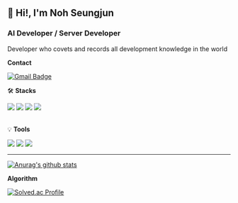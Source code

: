 ## 👋 Hi!, I'm Noh Seungjun

### AI Developer / Server Developer

Developer who covets and records all development knowledge in the world

**Contact**

[![Gmail Badge](https://img.shields.io/badge/Gmail-d14836?style=flat-square&logo=Gmail&logoColor=white&link=mailto:shtmdwns0@gmail.com)](shtmdwns0@gmail.com)
</br>

🛠 **Stacks**
<div>
  <img src="https://img.shields.io/badge/Python-3766AB?style=flat-square&logo=Python&logoColor=white"/>
  <img src="https://img.shields.io/badge/tensorflow-FF6F00?style=flat-square&logo=tensorflow&logoColor=white"/>
  <img src="https://img.shields.io/badge/fastapi-009688?style=flat-square&logo=fastapi&logoColor=white"/>
  <img src="https://img.shields.io/badge/MySQL-4479A1?style=flat-square&logo=MySQL&logoColor=white"/>
</div>
</br>

💡 **Tools**
<div>
  <img src="https://img.shields.io/badge/github-181717?style=flat-square&logo=github&logoColor=white"/>
  <img src="https://img.shields.io/badge/pycharm-009700?style=flat-square&logo=pycharm&logoColor=white"/>
  <img src="https://img.shields.io/badge/VScode-007ACC?style=flat-square&logo=visualStudioCode&logoColor=white">
</div>

---

[![Anurag's github stats](https://github-readme-stats.vercel.app/api?username=seprogramd14)](https://github.com/anuraghazra/github-readme-stats)

**Algorithm**

[![Solved.ac Profile](http://mazassumnida.wtf/api/v2/generate_badge?boj=sepro)](https://solved.ac/sepro/)

<!--
**seprogramd14/seprogramd14** is a ✨ _special_ ✨ repository because its `README.md` (this file) appears on your GitHub profile.

Here are some ideas to get you started:

- 🔭 I’m currently working on ...
- 🌱 I’m currently learning ...
- 👯 I’m looking to collaborate on ...
- 🤔 I’m looking for help with ...
- 💬 Ask me about ...
- 📫 How to reach me: ...
- 😄 Pronouns: ...
- ⚡ Fun fact: ...
-->
